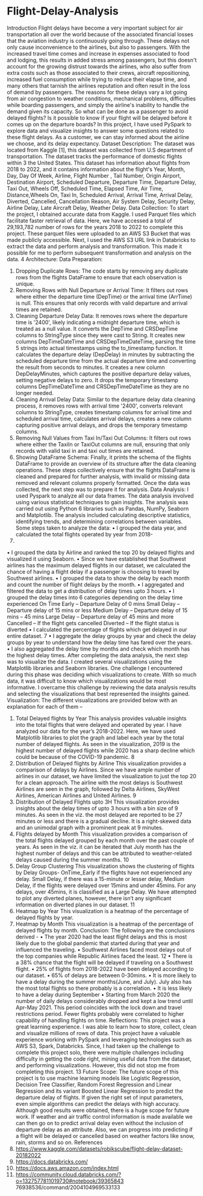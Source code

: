 # Flight-Delay-Analysis

Introduction
Flight delays have become a very important subject for air transportation all over the
world because of the associated financial losses that the aviation industry is continuously
going through.
These delays not only cause inconvenience to the airlines, but also to passengers.
With the increased travel time comes and increase in expenses associated to food and
lodging, this results in added stress among passengers, but this doesn't account for the
growing distrust towards the airlines, who also suffer from extra costs such as those
associated to their crews, aircraft repositioning, increased fuel consumption while trying to
reduce their elapse time, and many others that tarnish the airlines reputation and often result
in the loss of demand by passengers.
The reasons for these delays vary a lot going from air congestion to weather
conditions, mechanical problems, difficulties while boarding passengers, and simply the
airline's inability to handle the demand given its capacity.
So what can be done as a passenger to avoid delayed flights? Is it possible to know if
your flight will be delayed before it comes up on the departure boards?
In this project, I have used PySpark to explore data and visualize insights to answer
some questions related to these flight delays. As a customer, we can stay informed about the
airline we choose, and its delay expectancy.
Dataset Description:
The dataset was located from Kaggle [1], this dataset was collected from U.S
department of transportation. The dataset tracks the performance of domestic flights within
3
the United States. This dataset has information about flights from 2018 to 2022, and it
contains information about the flight's Year, Month, Day, Day Of Week, Airline, Flight
Number , Tail Number, Origin Airport, Destination Airport, Scheduled Departure, Departure
Time, Departure Delay, Taxi Out, Wheels Off, Scheduled Time, Elapsed Time, Air Time,
Distance,Wheels On, Taxi In, Scheduled Arrival, Arrival Time, Arrival Delay, Diverted,
Cancelled, Cancellation Reason, Air System Delay, Security Delay, Airline Delay, Late
Aircraft Delay, Weather Delay.
Data Collection:
To start the project, I obtained accurate data from Kaggle. I used Parquet files which
facilitate faster retrieval of data. Here, we have accessed a total of 29,193,782 number of
rows for the years 2018 to 2022 to complete this project. These parquet files were uploaded
to an AWS S3 Bucket that was made publicly accessible. Next, I used the AWS S3 URL link
in Databricks to extract the data and perform analysis and transformation. This made it
possible for me to perform subsequent transformation and analysis on the data.
4
Architecture:
Data Preparation:
1. Dropping Duplicate Rows: The code starts by removing any duplicate rows from
the flights DataFrame to ensure that each observation is unique.
2. Removing Rows with Null Departure or Arrival Time: It filters out rows where
either the departure time (DepTime) or the arrival time (ArrTime) is null. This ensures that
only records with valid departure and arrival times are retained.
3. Cleaning Departure Delay Data: It removes rows where the departure time is
'2400', likely indicating a midnight departure time, which is treated as a null value. It converts
the DepTime and CRSDepTime columns to StringType since they were cast to String. It
creates new columns DepTimeDateTime and CRSDepTimeDateTime, parsing the time
5
strings into actual timestamps using the to_timestamp function. It calculates the departure
delay (DepDelay) in minutes by subtracting the scheduled departure time from the actual
departure time and converting the result from seconds to minutes. It creates a new column
DepDelayMinutes, which captures the positive departure delay values, setting negative delays
to zero. It drops the temporary timestamp columns DepTimeDateTime and
CRSDepTimeDateTime as they are no longer needed.
4. Cleaning Arrival Delay Data: Similar to the departure delay data cleaning
process, it removes rows with arrival time '2400', converts relevant columns to StringType,
creates timestamp columns for arrival time and scheduled arrival time, calculates arrival
delays, creates a new column capturing positive arrival delays, and drops the temporary
timestamp columns.
5. Removing Null Values from Taxi In/Taxi Out Columns: It filters out rows
where either the TaxiIn or TaxiOut columns are null, ensuring that only records with valid
taxi in and taxi out times are retained.
6. Showing DataFrame Schema: Finally, it prints the schema of the flights
DataFrame to provide an overview of its structure after the data cleaning operations.
These steps collectively ensure that the flights DataFrame is cleaned and prepared for
further analysis, with invalid or missing data removed and relevant columns properly
formatted. Once the data was collected, the next step was to prepare it for analysis.
Data Analysis:
 I used Pyspark to analyze all our data frames. The data analysis involved using
various statistical techniques to gain insights. The analysis was carried out using Python
6
libraries such as Pandas, NumPy, Seaborn and Matplotlib. The analysis included calculating
descriptive statistics, identifying trends, and determining correlations between variables.
Some steps taken to analyze the data:
• I grouped the data year, and calculated the total flights operated by year from 2018-
2022.
• I grouped the data by Airline and ranked the top 20 by delayed flights and visualized
it using Seaborn.
• Since we have established that Southwest airlines has the maximum delayed flights
in our dataset, we calculated the chance of having a flight delay if a passenger is
choosing to travel by Southwest airlines.
• I grouped the data to show the delay by each month and count the number of flight
delays by the month.
• I aggregated and filtered the data to get a distribution of delay times upto 3 hours.
• I grouped the delay times into 6 categories depending on the delay time experienced
On Time Early – Departure Delay of 0 mins
Small Delay – Departure delay of 15 mins or less
Medium Delay – Departure delay of 15 mins – 45 mins
Large Delay – Departure delay of 45 mins and more
Cancelled – If the flight gets cancelled
Diverted – If the flight status is diverted
• I calculated the percentage of flights which get delayed in our entire dataset.
7
• I aggregate the delay groups by year and check the delay groups by year to
understand how the delay time has fared over the years.
• I also aggregated the delay time by months and check which month has the highest
delay times.
After completing the data analysis, the next step was to visualize the data. I created
several visualizations using the Matplotlib libraries and Seaborn libraries.
One challenge I encountered during this phase was deciding which visualizations to
create. With so much data, it was difficult to know which visualizations would be most
informative. I overcame this challenge by reviewing the data analysis results and selecting the
visualizations that best represented the insights gained.
Visualization:
The different visualizations are provided below with an explanation for each of them –
1. Total Delayed flights by Year
This analysis provides valuable insights into the total flights that were delayed and
operated by year. I have analyzed our data for the year’s 2018-2022. Here, we have used
Matplotlib libraries to plot the graph and label each year by the total number of delayed
flights. As seen in the visualization, 2019 is the highest number of delayed flights while 2020
has a sharp decline which could be because of the COVID-19 pandemic.
8
2. Distribution of Delayed flights by Airline
This visualization provides a comparison of delays by Airlines. Since we have ample
number of airlines in our dataset, we have limited the visualization to just the top 20 for a
clean approach. The airline with the most delays is Southwest Airlines are seen in the graph,
followed by Delta Airlines, SkyWest Airlines, American Airlines and United Airlines.
9
3. Distribution of Delayed Flights upto 3H
This visualization provides insights about the delay times of upto 3 hours with a bin
size of 9 minutes. As seen in the viz. the most delayed are reported to be 27 minutes or less
and there is a gradual decline. It is a right-skewed data and an unimodal graph with a
prominent peak at 9 minutes.
4. Flights delayed by Month
 This visualization provides a comparison of the total flights delayed grouped by each
month over the past couple of years. As seen in the viz. it can be iterated that July month has
the highest number of delays and this can be attributed to weather-related delays caused
during the summer months.
10
5. Delay Group Clustering
This visualization shows the clustering of flights by Delay Groups- OnTime_Early if
the flights have not experienced any delay. Small Delay, if there was a 15-minute or lesser
delay, Medium Delay, if the flights were delayed over 15mins and under 45mins. For any
delays, over 45mins, it is classified as a Large Delay. We have attempted to plot any diverted
planes, however, there isn’t any significant information on diverted planes in our dataset.
11
6. Heatmap by Year
This visualization is a heatmap of the percentage of delayed flights by year.
7. Heatmap by Month
This visualization is a heatmap of the percentage of delayed flights by month.
Conclusion:
 The following are the conclusions derived -
• The year 2020 had the least flight delays and this is most likely due to the global
pandemic that started during that year and influenced the traveling.
• Southwest Airlines faced most delays out of the top companies while Republic
Airlines faced the least.
12
• There is a 38% chance that the flight will be delayed if traveling on a Southwest
flight.
• 25% of flights from 2018-2022 have been delayed according to our dataset.
• 65% of delays are between 0-30mins.
• It is more likely to have a delay during the summer months(June, and July). July
also has the most total flights so there probably is a correlation.
• It is less likely to have a delay during September
• Starting from March 2020 the number of daily delays considerably dropped and kept
a low trend until Apr-May 2021. This period coincides with the lock down and travel
restrictions period. Fewer flights probably were correlated to higher capability of
handling flights on time.
Reflections:
 This project was a great learning experience. I was able to learn how to store, collect,
clean and visualize millions of rows of data. This project have a valuable experience working
with PySpark and leveraging technologies such as AWS S3, Spark, Databricks. Since, I had
taken up the challenge to complete this project solo, there were multiple challenges including
difficulty in getting the code right, mining useful data from the dataset, and performing
visualizations. However, this did not stop me from completing this project.
13
Future Scope:
 The future scope of this project is to use machine learning models like Logistic
Regression, Decision Tree Classifier, Random Forest Regression and Linear Regression and
its variant Boosted Linear Regression to predict the departure delay of flights. If given the
right set of input parameters, even simple algorithms can predict the delays with high
accuracy. Although good results were obtained, there is a huge scope for future work. If
weather and air traffic control information is made available we can then go on to predict
arrival delay even without the inclusion of departure delay as an attribute. Also, we can
progress into predicting if a flight will be delayed or cancelled based on weather factors like
snow, rain, storms and so on.
References
1. https://www.kaggle.com/datasets/robikscube/flight-delay-dataset-20182022
2. https://docs.databricks.com/
3. https://docs.aws.amazon.com/index.html
4. https://community.cloud.databricks.com/?o=1327577811019730#notebook/39365843
76938536/command/2004104969533133
